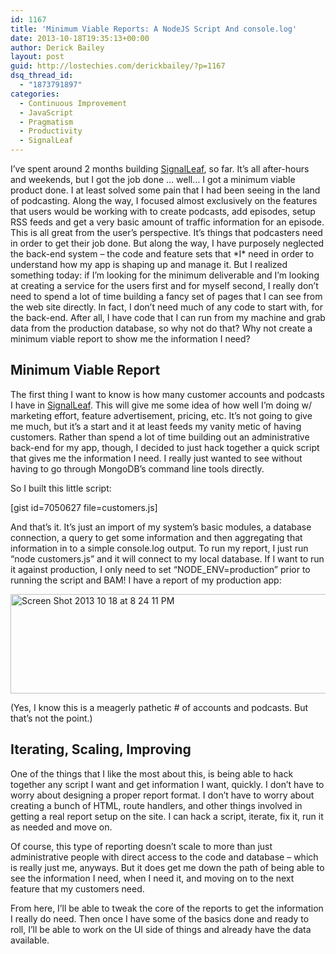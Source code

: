 ```yaml
---
id: 1167
title: 'Minimum Viable Reports: A NodeJS Script And console.log'
date: 2013-10-18T19:35:13+00:00
author: Derick Bailey
layout: post
guid: http://lostechies.com/derickbailey/?p=1167
dsq_thread_id:
  - "1873791897"
categories:
  - Continuous Improvement
  - JavaScript
  - Pragmatism
  - Productivity
  - SignalLeaf
---
```

I&#8217;ve spent around 2 months building [SignalLeaf](http://signalleaf.com), so far. It&#8217;s all after-hours and weekends, but I got the job done &#8230; well&#8230; I got a minimum viable product done. I at least solved some pain that I had been seeing in the land of podcasting. Along the way, I focused almost exclusively on the features that users would be working with to create podcasts, add episodes, setup RSS feeds and get a very basic amount of traffic information for an episode. This is all great from the user&#8217;s perspective. It&#8217;s things that podcasters need in order to get their job done. But along the way, I have purposely neglected the back-end system &#8211; the code and feature sets that \*I\* need in order to understand how my app is shaping up and manage it. But I realized something today: if I&#8217;m looking for the minimum deliverable and I&#8217;m looking at creating a service for the users first and for myself second, I really don&#8217;t need to spend a lot of time building a fancy set of pages that I can see from the web site directly. In fact, I don&#8217;t need much of any code to start with, for the back-end. After all, I have code that I can run from my machine and grab data from the production database, so why not do that? Why not create a minimum viable report to show me the information I need?

## Minimum Viable Report

The first thing I want to know is how many customer accounts and podcasts I have in [SignalLeaf](http://signalleaf.com). This will give me some idea of how well I&#8217;m doing w/ marketing effort, feature advertisement, pricing, etc. It&#8217;s not going to give me much, but it&#8217;s a start and it at least feeds my vanity metic of having customers. Rather than spend a lot of time building out an administrative back-end for my app, though, I decided to just hack together a quick script that gives me the information I need. I really just wanted to see without having to go through MongoDB&#8217;s command line tools directly. 

So I built this little script:

[gist id=7050627 file=customers.js]

And that&#8217;s it. It&#8217;s just an import of my system&#8217;s basic modules, a database connection, a query to get some information and then aggregating that information in to a simple console.log output. To run my report, I just run &#8220;node customers.js&#8221; and it will connect to my local database. If I want to run it against production, I only need to set &#8220;NODE_ENV=production&#8221; prior to running the script and BAM! I have a report of my production app:

<img src="http://lostechies.com/derickbailey/files/2013/10/Screen-Shot-2013-10-18-at-8.24.11-PM.png" alt="Screen Shot 2013 10 18 at 8 24 11 PM" width="600" height="159" border="0" />

(Yes, I know this is a meagerly pathetic # of accounts and podcasts. But that&#8217;s not the point.)

## Iterating, Scaling, Improving

One of the things that I like the most about this, is being able to hack together any script I want and get information I want, quickly. I don&#8217;t have to worry about designing a proper report format. I don&#8217;t have to worry about creating a bunch of HTML, route handlers, and other things involved in getting a real report setup on the site. I can hack a script, iterate, fix it, run it as needed and move on.

Of course, this type of reporting doesn&#8217;t scale to more than just administrative people with direct access to the code and database &#8211; which is really just me, anyways. But it does get me down the path of being able to see the information I need, when I need it, and moving on to the next feature that my customers need. 

From here, I&#8217;ll be able to tweak the core of the reports to get the information I really do need. Then once I have some of the basics done and ready to roll, I&#8217;ll be able to work on the UI side of things and already have the data available.